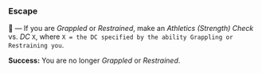 ### Escape

🔷 — If you are *Grappled* or *Restrained*, make an *Athletics (Strength) Check* vs. *DC* `X`, where `X = the DC specified by the ability Grappling or Restraining you`.

**Success:** You are no longer *Grappled* or *Restrained*.
